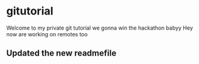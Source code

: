 # gitutorial
Welcome to my private git tutorial
we gonna win the hackathon babyy
Hey now are working on remotes too

## Updated the new readmefile
